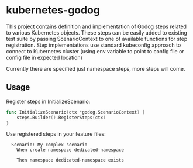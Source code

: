 # kubernetes-godog

This project contains definition and implementation of Godog steps related to various Kubernetes objects.
These steps can be easily added to existing test suite by passing ScenarioContext to one of available functions for step registration.
Step implementations use standard kubeconfig approach to connect to Kubernetes cluster (using env variable to point to config file or config file in expected location)

Currently there are specified just namespace steps, more steps will come.

## Usage

Register steps in InitializeScenario:
```go
func InitializeScenario(ctx *godog.ScenarioContext) {
	steps.Builder().RegisterSteps(ctx)
}
```

Use registered steps in your feature files:
```gherkin
  Scenario: My complex scenario
    When create namespace dedicated-namespace

    Then namespace dedicated-namespace exists
```
